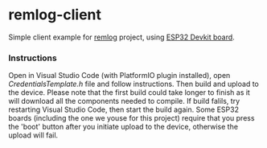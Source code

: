 # remlog-client
Simple client example for [remlog](https://github.com/mikrotron-zg/remlog) project, using [ESP32 Devkit board](https://www.diykits.eu/shophr/products/wireless/p_11638).

### Instructions
Open in Visual Studio Code (with PlatformIO plugin installed), open _CredentialsTemplate.h_ file and follow instructions. Then build and upload to the device. Please note that the first build could take longer to finish as it will download all the components needed to compile. If build falils, try restarting Visual Studio Code, then start the build again. Some ESP32 boards (including the one we youse for this project) require that you press the 'boot' button after you initiate upload to the device, otherwise the upload will fail.
